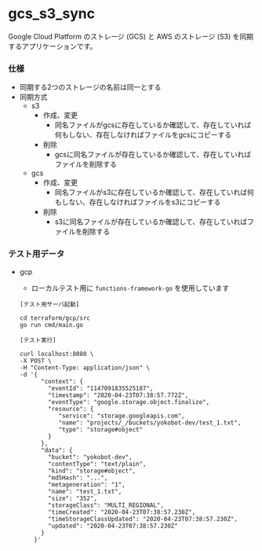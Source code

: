 # gcs_s3_sync

Google Cloud Platform のストレージ (GCS) と AWS のストレージ (S3) を同期するアプリケーションです。

### 仕様

- 同期する2つのストレージの名前は同一とする
- 同期方式
    - s3
        - 作成、変更
            - 同名ファイルがgcsに存在しているか確認して、存在していれば何もしない、存在しなければファイルをgcsにコピーする
        - 削除
            - gcsに同名ファイルが存在しているか確認して、存在していればファイルを削除する
    - gcs
        - 作成、変更
            - 同名ファイルがs3に存在しているか確認して、存在していれば何もしない、存在しなければファイルをs3にコピーする
        - 削除
            - s3に同名ファイルが存在しているか確認して、存在していればファイルを削除する

### テスト用データ

- gcp
    - ローカルテスト用に `functions-framework-go` を使用しています

    ```
    [テスト用サーバ起動]

    cd terraform/gcp/src
    go run cmd/main.go
    ```

    ```
    [テスト実行]

    curl localhost:8080 \
    -X POST \
    -H "Content-Type: application/json" \
    -d '{
          "context": {
            "eventId": "1147091835525187",
            "timestamp": "2020-04-23T07:38:57.772Z",
            "eventType": "google.storage.object.finalize",
            "resource": {
               "service": "storage.googleapis.com",
               "name": "projects/_/buckets/yokobot-dev/test_1.txt",
               "type": "storage#object"
            }
          },
          "data": {
            "bucket": "yokobot-dev",
            "contentType": "text/plain",
            "kind": "storage#object",
            "md5Hash": "...",
            "metageneration": "1",
            "name": "test_1.txt",
            "size": "352",
            "storageClass": "MULTI_REGIONAL",
            "timeCreated": "2020-04-23T07:38:57.230Z",
            "timeStorageClassUpdated": "2020-04-23T07:38:57.230Z",
            "updated": "2020-04-23T07:38:57.230Z"
          }
        }'
    ```
